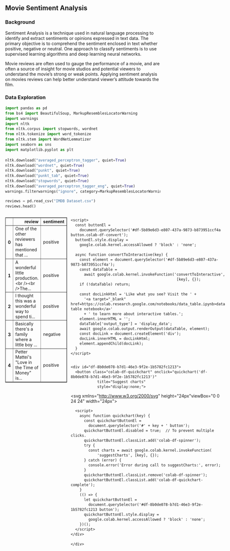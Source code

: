 ## Movie Sentiment Analysis

### Background

Sentiment Analysis is a technique used in natural language processing to identify and extract sentiments or opinions expressed in text data. The primary objective is to comprehend the sentiment enclosed in text whether positive, negative or neutral. One approach to classify sentiments is to use supervised learning algorithms and deep learning neural networks.

Movie reviews are often used to gauge the performance of a movie, and are often a source of insight for movie studios and potential viewers to understand the movie’s strong or weak points. Applying sentiment analysis on movies reviews can help better understand viewer’s attitude towards the film.

### Data Exploration


```python
import pandas as pd
from bs4 import BeautifulSoup, MarkupResemblesLocatorWarning
import warnings
import nltk
from nltk.corpus import stopwords, wordnet
from nltk.tokenize import word_tokenize
from nltk.stem import WordNetLemmatizer
import seaborn as sns
import matplotlib.pyplot as plt

nltk.download("averaged_perceptron_tagger", quiet=True)
nltk.download("wordnet", quiet=True)
nltk.download("punkt", quiet=True)
nltk.download("punkt_tab", quiet=True)
nltk.download("stopwords", quiet=True)
nltk.download("averaged_perceptron_tagger_eng", quiet=True)
warnings.filterwarnings("ignore", category=MarkupResemblesLocatorWarning)
```


```python
reviews = pd.read_csv("IMDB Dataset.csv")
reviews.head()
```





  <div id="df-5b89e6d3-e807-437a-9873-b873951ccf4a" class="colab-df-container">
    <div>
<style scoped>
    .dataframe tbody tr th:only-of-type {
        vertical-align: middle;
    }

    .dataframe tbody tr th {
        vertical-align: top;
    }

    .dataframe thead th {
        text-align: right;
    }
</style>
<table border="1" class="dataframe">
  <thead>
    <tr style="text-align: right;">
      <th></th>
      <th>review</th>
      <th>sentiment</th>
    </tr>
  </thead>
  <tbody>
    <tr>
      <th>0</th>
      <td>One of the other reviewers has mentioned that ...</td>
      <td>positive</td>
    </tr>
    <tr>
      <th>1</th>
      <td>A wonderful little production. &lt;br /&gt;&lt;br /&gt;The...</td>
      <td>positive</td>
    </tr>
    <tr>
      <th>2</th>
      <td>I thought this was a wonderful way to spend ti...</td>
      <td>positive</td>
    </tr>
    <tr>
      <th>3</th>
      <td>Basically there's a family where a little boy ...</td>
      <td>negative</td>
    </tr>
    <tr>
      <th>4</th>
      <td>Petter Mattei's "Love in the Time of Money" is...</td>
      <td>positive</td>
    </tr>
  </tbody>
</table>
</div>
    <div class="colab-df-buttons">

  <div class="colab-df-container">
    <button class="colab-df-convert" onclick="convertToInteractive('df-5b89e6d3-e807-437a-9873-b873951ccf4a')"
            title="Convert this dataframe to an interactive table."
            style="display:none;">

  <svg xmlns="http://www.w3.org/2000/svg" height="24px" viewBox="0 -960 960 960">
    <path d="M120-120v-720h720v720H120Zm60-500h600v-160H180v160Zm220 220h160v-160H400v160Zm0 220h160v-160H400v160ZM180-400h160v-160H180v160Zm440 0h160v-160H620v160ZM180-180h160v-160H180v160Zm440 0h160v-160H620v160Z"/>
  </svg>
    </button>

  <style>
    .colab-df-container {
      display:flex;
      gap: 12px;
    }

    .colab-df-convert {
      background-color: #E8F0FE;
      border: none;
      border-radius: 50%;
      cursor: pointer;
      display: none;
      fill: #1967D2;
      height: 32px;
      padding: 0 0 0 0;
      width: 32px;
    }

    .colab-df-convert:hover {
      background-color: #E2EBFA;
      box-shadow: 0px 1px 2px rgba(60, 64, 67, 0.3), 0px 1px 3px 1px rgba(60, 64, 67, 0.15);
      fill: #174EA6;
    }

    .colab-df-buttons div {
      margin-bottom: 4px;
    }

    [theme=dark] .colab-df-convert {
      background-color: #3B4455;
      fill: #D2E3FC;
    }

    [theme=dark] .colab-df-convert:hover {
      background-color: #434B5C;
      box-shadow: 0px 1px 3px 1px rgba(0, 0, 0, 0.15);
      filter: drop-shadow(0px 1px 2px rgba(0, 0, 0, 0.3));
      fill: #FFFFFF;
    }
  </style>

    <script>
      const buttonEl =
        document.querySelector('#df-5b89e6d3-e807-437a-9873-b873951ccf4a button.colab-df-convert');
      buttonEl.style.display =
        google.colab.kernel.accessAllowed ? 'block' : 'none';

      async function convertToInteractive(key) {
        const element = document.querySelector('#df-5b89e6d3-e807-437a-9873-b873951ccf4a');
        const dataTable =
          await google.colab.kernel.invokeFunction('convertToInteractive',
                                                    [key], {});
        if (!dataTable) return;

        const docLinkHtml = 'Like what you see? Visit the ' +
          '<a target="_blank" href=https://colab.research.google.com/notebooks/data_table.ipynb>data table notebook</a>'
          + ' to learn more about interactive tables.';
        element.innerHTML = '';
        dataTable['output_type'] = 'display_data';
        await google.colab.output.renderOutput(dataTable, element);
        const docLink = document.createElement('div');
        docLink.innerHTML = docLinkHtml;
        element.appendChild(docLink);
      }
    </script>
  </div>


    <div id="df-8b0de078-b7d1-46e3-9f2e-1b5782fc1213">
      <button class="colab-df-quickchart" onclick="quickchart('df-8b0de078-b7d1-46e3-9f2e-1b5782fc1213')"
                title="Suggest charts"
                style="display:none;">

<svg xmlns="http://www.w3.org/2000/svg" height="24px"viewBox="0 0 24 24"
     width="24px">
    <g>
        <path d="M19 3H5c-1.1 0-2 .9-2 2v14c0 1.1.9 2 2 2h14c1.1 0 2-.9 2-2V5c0-1.1-.9-2-2-2zM9 17H7v-7h2v7zm4 0h-2V7h2v10zm4 0h-2v-4h2v4z"/>
    </g>
</svg>
      </button>

<style>
  .colab-df-quickchart {
      --bg-color: #E8F0FE;
      --fill-color: #1967D2;
      --hover-bg-color: #E2EBFA;
      --hover-fill-color: #174EA6;
      --disabled-fill-color: #AAA;
      --disabled-bg-color: #DDD;
  }

  [theme=dark] .colab-df-quickchart {
      --bg-color: #3B4455;
      --fill-color: #D2E3FC;
      --hover-bg-color: #434B5C;
      --hover-fill-color: #FFFFFF;
      --disabled-bg-color: #3B4455;
      --disabled-fill-color: #666;
  }

  .colab-df-quickchart {
    background-color: var(--bg-color);
    border: none;
    border-radius: 50%;
    cursor: pointer;
    display: none;
    fill: var(--fill-color);
    height: 32px;
    padding: 0;
    width: 32px;
  }

  .colab-df-quickchart:hover {
    background-color: var(--hover-bg-color);
    box-shadow: 0 1px 2px rgba(60, 64, 67, 0.3), 0 1px 3px 1px rgba(60, 64, 67, 0.15);
    fill: var(--button-hover-fill-color);
  }

  .colab-df-quickchart-complete:disabled,
  .colab-df-quickchart-complete:disabled:hover {
    background-color: var(--disabled-bg-color);
    fill: var(--disabled-fill-color);
    box-shadow: none;
  }

  .colab-df-spinner {
    border: 2px solid var(--fill-color);
    border-color: transparent;
    border-bottom-color: var(--fill-color);
    animation:
      spin 1s steps(1) infinite;
  }

  @keyframes spin {
    0% {
      border-color: transparent;
      border-bottom-color: var(--fill-color);
      border-left-color: var(--fill-color);
    }
    20% {
      border-color: transparent;
      border-left-color: var(--fill-color);
      border-top-color: var(--fill-color);
    }
    30% {
      border-color: transparent;
      border-left-color: var(--fill-color);
      border-top-color: var(--fill-color);
      border-right-color: var(--fill-color);
    }
    40% {
      border-color: transparent;
      border-right-color: var(--fill-color);
      border-top-color: var(--fill-color);
    }
    60% {
      border-color: transparent;
      border-right-color: var(--fill-color);
    }
    80% {
      border-color: transparent;
      border-right-color: var(--fill-color);
      border-bottom-color: var(--fill-color);
    }
    90% {
      border-color: transparent;
      border-bottom-color: var(--fill-color);
    }
  }
</style>

      <script>
        async function quickchart(key) {
          const quickchartButtonEl =
            document.querySelector('#' + key + ' button');
          quickchartButtonEl.disabled = true;  // To prevent multiple clicks.
          quickchartButtonEl.classList.add('colab-df-spinner');
          try {
            const charts = await google.colab.kernel.invokeFunction(
                'suggestCharts', [key], {});
          } catch (error) {
            console.error('Error during call to suggestCharts:', error);
          }
          quickchartButtonEl.classList.remove('colab-df-spinner');
          quickchartButtonEl.classList.add('colab-df-quickchart-complete');
        }
        (() => {
          let quickchartButtonEl =
            document.querySelector('#df-8b0de078-b7d1-46e3-9f2e-1b5782fc1213 button');
          quickchartButtonEl.style.display =
            google.colab.kernel.accessAllowed ? 'block' : 'none';
        })();
      </script>
    </div>

    </div>
  </div>





```python
reviews.info()
```

    <class 'pandas.core.frame.DataFrame'>
    RangeIndex: 50000 entries, 0 to 49999
    Data columns (total 2 columns):
     #   Column     Non-Null Count  Dtype 
    ---  ------     --------------  ----- 
     0   review     50000 non-null  object
     1   sentiment  50000 non-null  object
    dtypes: object(2)
    memory usage: 781.4+ KB



```python
reviews.nunique()
```




<div>
<style scoped>
    .dataframe tbody tr th:only-of-type {
        vertical-align: middle;
    }

    .dataframe tbody tr th {
        vertical-align: top;
    }

    .dataframe thead th {
        text-align: right;
    }
</style>
<table border="1" class="dataframe">
  <thead>
    <tr style="text-align: right;">
      <th></th>
      <th>0</th>
    </tr>
  </thead>
  <tbody>
    <tr>
      <th>review</th>
      <td>49582</td>
    </tr>
    <tr>
      <th>sentiment</th>
      <td>2</td>
    </tr>
  </tbody>
</table>
</div><br><label><b>dtype:</b> int64</label>



Previewing our data, we can see that a majority of the 50,000 reviews are unique, which makes sense as each review are unique strings of long text. Our reviews are split into 2 categories: positive or negative.


```python
reviews.isna().sum()
```




<div>
<style scoped>
    .dataframe tbody tr th:only-of-type {
        vertical-align: middle;
    }

    .dataframe tbody tr th {
        vertical-align: top;
    }

    .dataframe thead th {
        text-align: right;
    }
</style>
<table border="1" class="dataframe">
  <thead>
    <tr style="text-align: right;">
      <th></th>
      <th>0</th>
    </tr>
  </thead>
  <tbody>
    <tr>
      <th>review</th>
      <td>0</td>
    </tr>
    <tr>
      <th>sentiment</th>
      <td>0</td>
    </tr>
  </tbody>
</table>
</div><br><label><b>dtype:</b> int64</label>



### Text Cleaning


```python
reviews["review"][0]
```




    "One of the other reviewers has mentioned that after watching just 1 Oz episode you'll be hooked. They are right, as this is exactly what happened with me.<br /><br />The first thing that struck me about Oz was its brutality and unflinching scenes of violence, which set in right from the word GO. Trust me, this is not a show for the faint hearted or timid. This show pulls no punches with regards to drugs, sex or violence. Its is hardcore, in the classic use of the word.<br /><br />It is called OZ as that is the nickname given to the Oswald Maximum Security State Penitentary. It focuses mainly on Emerald City, an experimental section of the prison where all the cells have glass fronts and face inwards, so privacy is not high on the agenda. Em City is home to many..Aryans, Muslims, gangstas, Latinos, Christians, Italians, Irish and more....so scuffles, death stares, dodgy dealings and shady agreements are never far away.<br /><br />I would say the main appeal of the show is due to the fact that it goes where other shows wouldn't dare. Forget pretty pictures painted for mainstream audiences, forget charm, forget romance...OZ doesn't mess around. The first episode I ever saw struck me as so nasty it was surreal, I couldn't say I was ready for it, but as I watched more, I developed a taste for Oz, and got accustomed to the high levels of graphic violence. Not just violence, but injustice (crooked guards who'll be sold out for a nickel, inmates who'll kill on order and get away with it, well mannered, middle class inmates being turned into prison bitches due to their lack of street skills or prison experience) Watching Oz, you may become comfortable with what is uncomfortable viewing....thats if you can get in touch with your darker side."



Some issues we can see from the text are:
- Casing inconsistency
- Punctuation
- HTML Tags

These will need to be removed to help feed our later models better data.

#### Applying Lowercase


```python
reviews["review"] = reviews["review"].apply(lambda x: x.lower() if isinstance(x, str) else x)
reviews["review"][0]
```




    "one of the other reviewers has mentioned that after watching just 1 oz episode you'll be hooked. they are right, as this is exactly what happened with me.<br /><br />the first thing that struck me about oz was its brutality and unflinching scenes of violence, which set in right from the word go. trust me, this is not a show for the faint hearted or timid. this show pulls no punches with regards to drugs, sex or violence. its is hardcore, in the classic use of the word.<br /><br />it is called oz as that is the nickname given to the oswald maximum security state penitentary. it focuses mainly on emerald city, an experimental section of the prison where all the cells have glass fronts and face inwards, so privacy is not high on the agenda. em city is home to many..aryans, muslims, gangstas, latinos, christians, italians, irish and more....so scuffles, death stares, dodgy dealings and shady agreements are never far away.<br /><br />i would say the main appeal of the show is due to the fact that it goes where other shows wouldn't dare. forget pretty pictures painted for mainstream audiences, forget charm, forget romance...oz doesn't mess around. the first episode i ever saw struck me as so nasty it was surreal, i couldn't say i was ready for it, but as i watched more, i developed a taste for oz, and got accustomed to the high levels of graphic violence. not just violence, but injustice (crooked guards who'll be sold out for a nickel, inmates who'll kill on order and get away with it, well mannered, middle class inmates being turned into prison bitches due to their lack of street skills or prison experience) watching oz, you may become comfortable with what is uncomfortable viewing....thats if you can get in touch with your darker side."



#### Removing HTML Tags


```python
reviews["review"] = reviews["review"].apply(lambda x: BeautifulSoup(str(x), "html.parser").get_text())
reviews["review"][0]
```




    "one of the other reviewers has mentioned that after watching just 1 oz episode you'll be hooked. they are right, as this is exactly what happened with me.the first thing that struck me about oz was its brutality and unflinching scenes of violence, which set in right from the word go. trust me, this is not a show for the faint hearted or timid. this show pulls no punches with regards to drugs, sex or violence. its is hardcore, in the classic use of the word.it is called oz as that is the nickname given to the oswald maximum security state penitentary. it focuses mainly on emerald city, an experimental section of the prison where all the cells have glass fronts and face inwards, so privacy is not high on the agenda. em city is home to many..aryans, muslims, gangstas, latinos, christians, italians, irish and more....so scuffles, death stares, dodgy dealings and shady agreements are never far away.i would say the main appeal of the show is due to the fact that it goes where other shows wouldn't dare. forget pretty pictures painted for mainstream audiences, forget charm, forget romance...oz doesn't mess around. the first episode i ever saw struck me as so nasty it was surreal, i couldn't say i was ready for it, but as i watched more, i developed a taste for oz, and got accustomed to the high levels of graphic violence. not just violence, but injustice (crooked guards who'll be sold out for a nickel, inmates who'll kill on order and get away with it, well mannered, middle class inmates being turned into prison bitches due to their lack of street skills or prison experience) watching oz, you may become comfortable with what is uncomfortable viewing....thats if you can get in touch with your darker side."



#### Punctuation and Non-Words


```python
reviews["review"] = reviews["review"].replace(to_replace=r"[^\w\s]", value="", regex=True)
reviews["review"][0]
```




    'one of the other reviewers has mentioned that after watching just 1 oz episode youll be hooked they are right as this is exactly what happened with methe first thing that struck me about oz was its brutality and unflinching scenes of violence which set in right from the word go trust me this is not a show for the faint hearted or timid this show pulls no punches with regards to drugs sex or violence its is hardcore in the classic use of the wordit is called oz as that is the nickname given to the oswald maximum security state penitentary it focuses mainly on emerald city an experimental section of the prison where all the cells have glass fronts and face inwards so privacy is not high on the agenda em city is home to manyaryans muslims gangstas latinos christians italians irish and moreso scuffles death stares dodgy dealings and shady agreements are never far awayi would say the main appeal of the show is due to the fact that it goes where other shows wouldnt dare forget pretty pictures painted for mainstream audiences forget charm forget romanceoz doesnt mess around the first episode i ever saw struck me as so nasty it was surreal i couldnt say i was ready for it but as i watched more i developed a taste for oz and got accustomed to the high levels of graphic violence not just violence but injustice crooked guards wholl be sold out for a nickel inmates wholl kill on order and get away with it well mannered middle class inmates being turned into prison bitches due to their lack of street skills or prison experience watching oz you may become comfortable with what is uncomfortable viewingthats if you can get in touch with your darker side'



#### Removing Digits


```python
reviews["review"] = reviews["review"].replace(to_replace=r"\d", value="", regex=True)
reviews["review"][0]
```




    'one of the other reviewers has mentioned that after watching just  oz episode youll be hooked they are right as this is exactly what happened with methe first thing that struck me about oz was its brutality and unflinching scenes of violence which set in right from the word go trust me this is not a show for the faint hearted or timid this show pulls no punches with regards to drugs sex or violence its is hardcore in the classic use of the wordit is called oz as that is the nickname given to the oswald maximum security state penitentary it focuses mainly on emerald city an experimental section of the prison where all the cells have glass fronts and face inwards so privacy is not high on the agenda em city is home to manyaryans muslims gangstas latinos christians italians irish and moreso scuffles death stares dodgy dealings and shady agreements are never far awayi would say the main appeal of the show is due to the fact that it goes where other shows wouldnt dare forget pretty pictures painted for mainstream audiences forget charm forget romanceoz doesnt mess around the first episode i ever saw struck me as so nasty it was surreal i couldnt say i was ready for it but as i watched more i developed a taste for oz and got accustomed to the high levels of graphic violence not just violence but injustice crooked guards wholl be sold out for a nickel inmates wholl kill on order and get away with it well mannered middle class inmates being turned into prison bitches due to their lack of street skills or prison experience watching oz you may become comfortable with what is uncomfortable viewingthats if you can get in touch with your darker side'



#### Tokenization


```python
reviews["review"] = reviews["review"].apply(word_tokenize)
```

#### Stop Word Removal

There are some words in our corpus that are very common and have little to no value when evaluating sentiment. Words such as "and", "is", "the", etc., only add bloat to our model and thus, will be removed.


```python
stop_words = set(stopwords.words("english"))
reviews["review"] = reviews["review"].apply(lambda x: [word for word in x if word not in stop_words])
```

#### Lemmatization

Lemmatization is a powerful concept because it reduces words to their base form. Words such as "running", "runs" and "ran", will be four different features, however, if we reduce them to their base form "run", we can decrease the size of our vocabulary and allows for better pattern recognition between words.


```python
lemmatizer = WordNetLemmatizer()

def lemmatize_tokens(tokens):
    def get_wordnet_pos(word):
        tag = nltk.pos_tag([word])[0][1][0].upper()
        tag_dict = {
            "J": wordnet.ADJ,
            "N": wordnet.NOUN,
            "V": wordnet.VERB,
            "R": wordnet.ADV
        }
        return tag_dict.get(tag, wordnet.NOUN)
    lemmas = [lemmatizer.lemmatize(token, get_wordnet_pos(token)) for token in tokens]
    return lemmas
reviews["review"] = reviews["review"].apply(lemmatize_tokens)
```

### Exploratory Data Analysis


```python
print(pd.DataFrame(results))
```

               Logistic  Decision Tree  Gradient Boosted  Random Forest  Bagging  \
    Precision     0.683          0.630             0.709          0.701    0.682   
    Accuracy      0.820          0.791             0.808          0.815    0.803   
    Recall        0.595          0.512             0.464          0.528    0.483   
    ROC AUC       0.748          0.702             0.698          0.724    0.701   
    
                 SVM  Neural Network  
    Precision  0.688           0.644  
    Accuracy   0.820           0.803  
    Recall     0.590           0.571  
    ROC AUC    0.747           0.729  



```python
reviews["review_length"] = reviews["review"].apply(lambda x: len(x))

plt.figure(figsize=(12, 6))
sns.kdeplot(
    data=reviews,
    x="review_length",
    hue="sentiment",
    fill=True,
    common_norm=False,
    alpha=0.5,
    palette={"positive": "green", "negative": "red"}
)

plt.xlabel("Review Length", fontsize=12)
plt.ylabel("Density", fontsize=12)
plt.title("Distribution of Review Lengths by Sentiment", fontsize=14)
plt.xticks(fontsize=10)
plt.yticks(fontsize=10)
plt.legend(title="Sentiment")
plt.tight_layout()
plt.show()
```

    <ipython-input-18-e4eaef7c9696>:19: UserWarning: No artists with labels found to put in legend.  Note that artists whose label start with an underscore are ignored when legend() is called with no argument.
      plt.legend(title="Sentiment")



    
![png](MovieSentimentAnalysis_files/MovieSentimentAnalysis_31_1.png)
    


Both the negative and positive reviews, on average, have similar lengths. The average review length after text cleaning is around 100 words, with some reviews on the higher and lower ends.


```python
from wordcloud import WordCloud

positive_reviews = reviews[reviews["sentiment"] == "positive"]["review"].explode().tolist()
negative_reviews = reviews[reviews["sentiment"] == "negative"]["review"].explode().tolist()

pos_text = " ".join(positive_reviews)
neg_text = " ".join(negative_reviews)

wordcloud_pos = WordCloud(width=800, height=400, background_color='white').generate(pos_text)
wordcloud_neg = WordCloud(width=800, height=400, background_color='black', colormap='Reds').generate(neg_text)

plt.figure(figsize=(15, 6))
plt.subplot(1, 2, 1)
plt.imshow(wordcloud_pos, interpolation='bilinear')
plt.title("Most Common Words in Positive Reviews")
plt.axis('off')

plt.subplot(1, 2, 2)
plt.imshow(wordcloud_neg, interpolation='bilinear')
plt.title("Most Common Words in Negative Reviews")
plt.axis('off')
plt.show()
```


    
![png](MovieSentimentAnalysis_files/MovieSentimentAnalysis_33_0.png)
    


There are a lot of common word overlap between the positive and negative reviews, words such as "well", "film", "character" and "show" appear often in both. We can notice that words with negative and positive sentiment appearing in their respective visualizations, i.e. "bad" appearing in the negative data and "love" appearing in the positive data.

### Embeddings


```python
from sklearn.feature_extraction.text import CountVectorizer, TfidfVectorizer
from sklearn.model_selection import train_test_split, GridSearchCV, KFold
from sklearn.preprocessing import LabelEncoder
from sklearn.naive_bayes import MultinomialNB
from sklearn.linear_model import LogisticRegression, SGDClassifier
from xgboost import XGBClassifier
from sklearn.svm import LinearSVC
from sklearn.pipeline import Pipeline
from sklearn.metrics import recall_score, roc_auc_score, accuracy_score, precision_score, make_scorer
```


```python
X = reviews["review"].apply(lambda x: " ".join(x))
y = reviews["sentiment"]

X_train, X_test, y_train, y_test = train_test_split(X, y, test_size=0.2, random_state=42)
encoder = LabelEncoder()
y_train = encoder.fit_transform(y_train)
y_test = encoder.transform(y_test)
```

#### Bag of Words


```python
folds = KFold(n_splits=5, shuffle=True, random_state=42)
bow_settings = {
	"Bag of Words - 20K Words": {'max_features': 20000, 'ngram_range': (1, 1)},
    "Bag of Words - 50K Words Update": {'max_features': 50000, 'ngram_range': (1, 1)},
    "Bag of Words - Bigram Update": {'max_features': 50000, 'ngram_range': (2, 2)},
    "Bag of Words - Mixed Unigram and Bigram Update": {'max_features': 50000, 'ngram_range': (1, 2)},
}

models = {
	"Naive Bayes": (MultinomialNB(), {
		"alpha": [0.1, 0.01, 1]
	}),
	"Logistic Regression": (LogisticRegression(), {
		"C": [0.01, 0.1, 1],
		"penalty": ["l2"],
        "solver": ["liblinear"]
	}),
	"SGD Classifier": (SGDClassifier(), {
		"loss": ["log_loss", "hinge"],
		"penalty": ["l2", "l1"],
		"alpha": [1e-4, 1e-3, 1e-2],
	}),
	"Linear SVC": (LinearSVC(dual=False, max_iter=5000), {
		"C": [0.01, 0.1, 1],
        "loss": ["squared_hinge"],
        "penalty": ["l2"]
	}),
	"XGBoosted Trees": (XGBClassifier(), {
        "learning_rate": [0.1, 0.3]
	})
}

results = []
for desc, vec_params in bow_settings.items():
    print(f"Processing {desc}...")
    vectorizer = CountVectorizer(**vec_params)
    X_train_vec = vectorizer.fit_transform(X_train)
    X_test_vec = vectorizer.transform(X_test)
    for model_name, details in models.items():
        print(f"    Tuning {model_name}...")
        classifier, grid_params = details
        grid = GridSearchCV(
          estimator=classifier,
          param_grid=grid_params,
          cv=folds,
          scoring="accuracy",
          n_jobs=-1
        )
        grid.fit(X_train_vec, y_train)
        best_model = grid.best_estimator_
        y_pred = best_model.predict(X_test_vec)
        accuracy = accuracy_score(y_test, y_pred)

        results.append({
            "Model": model_name,
            "Vectorizer": desc,
            "CV Accuracy": round(grid.best_score_, 3),
            "Test Accuracy": round(accuracy, 3),
            "Best Params": grid.best_params_
        })

```

    Processing Bag of Words - 20K Words...
        Tuning Naive Bayes...
        Tuning Logistic Regression...
        Tuning SGD Classifier...
        Tuning Linear SVC...
        Tuning XGBoosted Trees...
    Processing Bag of Words - 50K Words Update...
        Tuning Naive Bayes...
        Tuning Logistic Regression...


    /usr/local/lib/python3.11/dist-packages/joblib/externals/loky/process_executor.py:752: UserWarning: A worker stopped while some jobs were given to the executor. This can be caused by a too short worker timeout or by a memory leak.
      warnings.warn(


        Tuning SGD Classifier...
        Tuning Linear SVC...
        Tuning XGBoosted Trees...
    Processing Bag of Words - Bigram Update...
        Tuning Naive Bayes...
        Tuning Logistic Regression...
        Tuning SGD Classifier...
        Tuning Linear SVC...
        Tuning XGBoosted Trees...
    Processing Bag of Words - Mixed Unigram and Bigram Update...
        Tuning Naive Bayes...
        Tuning Logistic Regression...
        Tuning SGD Classifier...
        Tuning Linear SVC...
        Tuning XGBoosted Trees...


    /usr/local/lib/python3.11/dist-packages/joblib/externals/loky/process_executor.py:752: UserWarning: A worker stopped while some jobs were given to the executor. This can be caused by a too short worker timeout or by a memory leak.
      warnings.warn(



```python
bow_table = pd.DataFrame(results)
print("\n=== Summary Table ===")
print(bow_table)
```

    
    === Summary Table ===
                      Model                                      Vectorizer  \
    0           Naive Bayes                        Bag of Words - 20K Words   
    1   Logistic Regression                        Bag of Words - 20K Words   
    2        SGD Classifier                        Bag of Words - 20K Words   
    3            Linear SVC                        Bag of Words - 20K Words   
    4       XGBoosted Trees                        Bag of Words - 20K Words   
    5           Naive Bayes                 Bag of Words - 50K Words Update   
    6   Logistic Regression                 Bag of Words - 50K Words Update   
    7        SGD Classifier                 Bag of Words - 50K Words Update   
    8            Linear SVC                 Bag of Words - 50K Words Update   
    9       XGBoosted Trees                 Bag of Words - 50K Words Update   
    10          Naive Bayes                    Bag of Words - Bigram Update   
    11  Logistic Regression                    Bag of Words - Bigram Update   
    12       SGD Classifier                    Bag of Words - Bigram Update   
    13           Linear SVC                    Bag of Words - Bigram Update   
    14      XGBoosted Trees                    Bag of Words - Bigram Update   
    15          Naive Bayes  Bag of Words - Mixed Unigram and Bigram Update   
    16  Logistic Regression  Bag of Words - Mixed Unigram and Bigram Update   
    17       SGD Classifier  Bag of Words - Mixed Unigram and Bigram Update   
    18           Linear SVC  Bag of Words - Mixed Unigram and Bigram Update   
    19      XGBoosted Trees  Bag of Words - Mixed Unigram and Bigram Update   
    
        CV Accuracy  Test Accuracy  \
    0         0.850          0.851   
    1         0.886          0.887   
    2         0.885          0.885   
    3         0.885          0.886   
    4         0.848          0.859   
    5         0.852          0.853   
    6         0.887          0.888   
    7         0.885          0.888   
    8         0.886          0.888   
    9         0.848          0.859   
    10        0.864          0.869   
    11        0.850          0.861   
    12        0.849          0.859   
    13        0.851          0.860   
    14        0.766          0.770   
    15        0.870          0.871   
    16        0.894          0.898   
    17        0.892          0.892   
    18        0.894          0.900   
    19        0.853          0.858   
    
                                              Best Params  
    0                                        {'alpha': 1}  
    1   {'C': 0.1, 'penalty': 'l2', 'solver': 'libline...  
    2   {'alpha': 0.001, 'loss': 'log_loss', 'penalty'...  
    3   {'C': 0.01, 'loss': 'squared_hinge', 'penalty'...  
    4                              {'learning_rate': 0.3}  
    5                                        {'alpha': 1}  
    6   {'C': 0.1, 'penalty': 'l2', 'solver': 'libline...  
    7   {'alpha': 0.001, 'loss': 'hinge', 'penalty': '...  
    8   {'C': 0.01, 'loss': 'squared_hinge', 'penalty'...  
    9                              {'learning_rate': 0.3}  
    10                                       {'alpha': 1}  
    11  {'C': 0.1, 'penalty': 'l2', 'solver': 'libline...  
    12  {'alpha': 0.0001, 'loss': 'log_loss', 'penalty...  
    13  {'C': 0.01, 'loss': 'squared_hinge', 'penalty'...  
    14                             {'learning_rate': 0.3}  
    15                                     {'alpha': 0.1}  
    16  {'C': 0.1, 'penalty': 'l2', 'solver': 'libline...  
    17  {'alpha': 0.001, 'loss': 'log_loss', 'penalty'...  
    18  {'C': 0.01, 'loss': 'squared_hinge', 'penalty'...  
    19                             {'learning_rate': 0.3}  


#### TF-IDF


```python
folds = KFold(n_splits=5, shuffle=True, random_state=42)
tfidf_settings = {
  "TF-IDF - 20K Words": {
    "max_features": 20000,
    "ngram_range": (1, 1),
  },
  "TF-IDF - 50K Words Update": {
    "max_features": 100000,
    "ngram_range": (1, 1),
  },
  "TF-IDF - Bigram Update": {
    "max_features": 50000,
    "ngram_range": (2, 2),
    "min_df": 1
  },
  "TF-IDF - Mixed Unigram and Bigram Update": {
    "max_features": 50000,
    "ngram_range": (1, 2),
  }
}

models = {
	"Naive Bayes": (MultinomialNB(), {
		"alpha": [0.1, 0.01, 1]
	}),
	"Logistic Regression": (LogisticRegression(), {
		"C": [0.01, 0.1, 1],
		"penalty": ["l2"],
    "solver": ["liblinear"]
	}),
	"SGD Classifier": (SGDClassifier(), {
		"loss": ["log_loss", "hinge"],
		"penalty": ["l2", "l1"],
		"alpha": [1e-4, 1e-3, 1e-2],
	}),
	"Linear SVC": (LinearSVC(dual=False, max_iter=5000), {
		"C": [0.01, 0.1, 1],
        "loss": ["squared_hinge"],
        "penalty": ["l2"]
	}),
	"XGBoosted Trees": (XGBClassifier(), {
        "learning_rate": [0.1, 0.3]
	})
}

results = []
for desc, vec_params in tfidf_settings.items():
    print(f"Processing {desc}...")
    vectorizer = TfidfVectorizer(**vec_params)
    X_train_vec = vectorizer.fit_transform(X_train)
    X_test_vec = vectorizer.transform(X_test)
    for model_name, details in models.items():
        print(f"  Tuning {model_name}...")
        classifier, grid_params = details
        grid = GridSearchCV(
          estimator=classifier,
          param_grid=grid_params,
          cv=folds,
          scoring="accuracy",
          n_jobs=-1
        )
        grid.fit(X_train_vec, y_train)
        best_model = grid.best_estimator_
        y_pred = best_model.predict(X_test_vec)
        accuracy = accuracy_score(y_test, y_pred)

        results.append({
            "Model": model_name,
            "Vectorizer": desc,
            "CV Accuracy": round(grid.best_score_, 3),
            "Test Accuracy": round(accuracy, 3),
            "Best Params": grid.best_params_
        })
```

    Processing TF-IDF - 20K Words...
      Tuning Naive Bayes...
      Tuning Logistic Regression...
      Tuning SGD Classifier...
      Tuning Linear SVC...
      Tuning XGBoosted Trees...
    Processing TF-IDF - 50K Words Update...
      Tuning Naive Bayes...
      Tuning Logistic Regression...
      Tuning SGD Classifier...
      Tuning Linear SVC...
      Tuning XGBoosted Trees...
    Processing TF-IDF - Bigram Update...
      Tuning Naive Bayes...
      Tuning Logistic Regression...
      Tuning SGD Classifier...
      Tuning Linear SVC...
      Tuning XGBoosted Trees...
    Processing TF-IDF - Mixed Unigram and Bigram Update...
      Tuning Naive Bayes...
      Tuning Logistic Regression...
      Tuning SGD Classifier...
      Tuning Linear SVC...
      Tuning XGBoosted Trees...



```python
tfidf_table = pd.DataFrame(results)
print("\n=== Summary Table ===")
print(tfidf_table)
```

    
    === Summary Table ===
                      Model                                Vectorizer  \
    0           Naive Bayes                        TF-IDF - 20K Words   
    1   Logistic Regression                        TF-IDF - 20K Words   
    2        SGD Classifier                        TF-IDF - 20K Words   
    3            Linear SVC                        TF-IDF - 20K Words   
    4       XGBoosted Trees                        TF-IDF - 20K Words   
    5           Naive Bayes                 TF-IDF - 50K Words Update   
    6   Logistic Regression                 TF-IDF - 50K Words Update   
    7        SGD Classifier                 TF-IDF - 50K Words Update   
    8            Linear SVC                 TF-IDF - 50K Words Update   
    9       XGBoosted Trees                 TF-IDF - 50K Words Update   
    10          Naive Bayes                    TF-IDF - Bigram Update   
    11  Logistic Regression                    TF-IDF - Bigram Update   
    12       SGD Classifier                    TF-IDF - Bigram Update   
    13           Linear SVC                    TF-IDF - Bigram Update   
    14      XGBoosted Trees                    TF-IDF - Bigram Update   
    15          Naive Bayes  TF-IDF - Mixed Unigram and Bigram Update   
    16  Logistic Regression  TF-IDF - Mixed Unigram and Bigram Update   
    17       SGD Classifier  TF-IDF - Mixed Unigram and Bigram Update   
    18           Linear SVC  TF-IDF - Mixed Unigram and Bigram Update   
    19      XGBoosted Trees  TF-IDF - Mixed Unigram and Bigram Update   
    
        CV Accuracy  Test Accuracy  \
    0         0.856          0.858   
    1         0.888          0.890   
    2         0.888          0.889   
    3         0.889          0.891   
    4         0.850          0.855   
    5         0.858          0.862   
    6         0.888          0.891   
    7         0.888          0.889   
    8         0.890          0.891   
    9         0.850          0.852   
    10        0.868          0.871   
    11        0.856          0.866   
    12        0.853          0.862   
    13        0.855          0.867   
    14        0.763          0.770   
    15        0.878          0.879   
    16        0.894          0.894   
    17        0.895          0.895   
    18        0.898          0.902   
    19        0.853          0.856   
    
                                              Best Params  
    0                                        {'alpha': 1}  
    1    {'C': 1, 'penalty': 'l2', 'solver': 'liblinear'}  
    2   {'alpha': 0.0001, 'loss': 'hinge', 'penalty': ...  
    3   {'C': 0.1, 'loss': 'squared_hinge', 'penalty':...  
    4                              {'learning_rate': 0.3}  
    5                                        {'alpha': 1}  
    6    {'C': 1, 'penalty': 'l2', 'solver': 'liblinear'}  
    7   {'alpha': 0.0001, 'loss': 'hinge', 'penalty': ...  
    8   {'C': 1, 'loss': 'squared_hinge', 'penalty': '...  
    9                              {'learning_rate': 0.3}  
    10                                       {'alpha': 1}  
    11   {'C': 1, 'penalty': 'l2', 'solver': 'liblinear'}  
    12  {'alpha': 0.0001, 'loss': 'hinge', 'penalty': ...  
    13  {'C': 0.1, 'loss': 'squared_hinge', 'penalty':...  
    14                             {'learning_rate': 0.3}  
    15                                       {'alpha': 1}  
    16   {'C': 1, 'penalty': 'l2', 'solver': 'liblinear'}  
    17  {'alpha': 0.0001, 'loss': 'hinge', 'penalty': ...  
    18  {'C': 1, 'loss': 'squared_hinge', 'penalty': '...  
    19                             {'learning_rate': 0.3}  


#### LSTM


```python
import torch
from torch.utils.data import Dataset, DataLoader
import torch.nn as nn
import torch.optim as optim
from collections import Counter
import re

device = torch.device("cuda" if torch.cuda.is_available() else "cpu")
```

##### Preprocessing


```python
def preprocess(text: str):
    text = text.lower()
    text = BeautifulSoup(text, "html.parser").get_text()
    text = re.sub(r"[^\w\s]", "", text)
    text = re.sub(r"\d", "", text)
    tokens = word_tokenize(text)
    stop_words = set(stopwords.words("english"))
    return [word for word in tokens if word not in stop_words]

reviews = pd.read_csv("IMDB Dataset.csv")
reviews["review"] = reviews["review"].apply(preprocess)
reviews["clean_text"] = reviews["review"].apply(lambda x: " ".join(x))
X = reviews["clean_text"]
y = reviews["sentiment"]

encoder = LabelEncoder()
y = encoder.fit_transform(y)

X_train, X_test, y_train, y_test = train_test_split(X, y, test_size=0.2, random_state=42)
```

##### Text Vectorization


```python
all_text = " ".join(X_train.tolist()).split()
word_counts = Counter(all_text)
vocab = {word: i+2 for i, (word, _) in enumerate(word_counts.most_common())}
vocab["<PAD>"] = 0
vocab["<UNK>"] = 1
```


```python
def text_to_sequence(text, vocab, max_len=100):
    tokens = text.split()
    seq = [vocab.get(word, vocab["<UNK>"]) for word in tokens]
    if len(seq) < max_len:
        seq += [vocab["<PAD>"]] * (max_len - len(seq))
    else:
        seq = seq[:max_len]
    return seq

max_len = 100
X_train_seq = [text_to_sequence(text, vocab, max_len) for text in X_train]
X_test_seq = [text_to_sequence(text, vocab, max_len) for text in X_test]
```


```python
class SentimentDataset(Dataset):
    def __init__(self, sequences, labels):
        self.sequences = sequences
        self.labels = labels

    def __len__(self):
        return len(self.sequences)

    def __getitem__(self, idx):
        return torch.tensor(self.sequences[idx]), torch.tensor(self.labels[idx])

train_dataset = SentimentDataset(X_train_seq, y_train)
test_dataset = SentimentDataset(X_test_seq, y_test)

train_loader = DataLoader(train_dataset, batch_size=32, shuffle=True)
test_loader = DataLoader(test_dataset, batch_size=32)
```


```python
class LSTMClassifier(nn.Module):
    def __init__(self, vocab_size, embedding_dim=100, hidden_dim=128, output_dim=2):
        super(LSTMClassifier, self).__init__()
        self.embedding = nn.Embedding(vocab_size, embedding_dim, padding_idx=0)
        self.lstm = nn.LSTM(embedding_dim, hidden_dim, batch_first=True)
        self.fc = nn.Linear(hidden_dim, output_dim)
        self.softmax = nn.LogSoftmax(dim=1)

    def forward(self, x):
        embedded = self.embedding(x)
        _, (hidden, _) = self.lstm(embedded)
        out = self.fc(hidden[-1])
        return self.softmax(out)

model = LSTMClassifier(vocab_size=len(vocab), output_dim=len(set(y)))
model = model.to(device)
loss_fn = nn.NLLLoss()
optimizer = optim.Adam(model.parameters(), lr=0.001)
```


```python
num_epochs = 20
for epoch in range(num_epochs):
    model.train()
    total_loss = 0
    for inputs, labels in train_loader:
        inputs = inputs.to(device)
        labels = labels.to(device)
        optimizer.zero_grad()
        outputs = model(inputs)
        loss = loss_fn(outputs, labels)
        loss.backward()
        optimizer.step()
        total_loss += loss.item()
    print(f"Epoch {epoch+1}/{num_epochs}, Loss: {total_loss:.3f}")
```

    Epoch 1/20, Loss: 851.410
    Epoch 2/20, Loss: 838.361
    Epoch 3/20, Loss: 636.128
    Epoch 4/20, Loss: 414.108
    Epoch 5/20, Loss: 304.100
    Epoch 6/20, Loss: 205.994
    Epoch 7/20, Loss: 121.233
    Epoch 8/20, Loss: 68.893
    Epoch 9/20, Loss: 41.878
    Epoch 10/20, Loss: 29.095
    Epoch 11/20, Loss: 21.918
    Epoch 12/20, Loss: 16.479
    Epoch 13/20, Loss: 12.161
    Epoch 14/20, Loss: 10.790
    Epoch 15/20, Loss: 11.863
    Epoch 16/20, Loss: 4.792
    Epoch 17/20, Loss: 3.515
    Epoch 18/20, Loss: 6.678
    Epoch 19/20, Loss: 6.306
    Epoch 20/20, Loss: 4.488



```python
model.eval()
correct = 0
total = 0
with torch.no_grad():
    for inputs, labels in test_loader:
        inputs = inputs.to(device)
        labels = labels.to(device)
        outputs = model(inputs)
        _, predicted = torch.max(outputs.data, 1)
        total += labels.size(0)
        correct += (predicted == labels).sum().item()

print(f"Test Accuracy: {correct / total:.3f}")
```

    Test Accuracy: 0.838


### Conclusion

After observing all our models, the one that performs the best is the TF-IDF Linear SVC model with a test accuracy of 90.2%.
